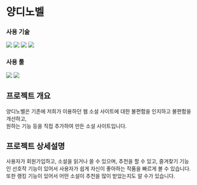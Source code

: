 # 양디노벨

### 사용 기술

<p>
  <img src="https://img.shields.io/badge/HTML5-E34F26?style=flat&logo=HTML5&logoColor=white">
  <img src="https://img.shields.io/badge/CSS3-1572B6?style=flat&logo=CSS3&logoColor=white">
  <img src="https://img.shields.io/badge/JavaScript-F7DF1E?style=flat&logo=JavaScript&logoColor=black">
  <img src="https://img.shields.io/badge/JAVA-007396?style=flat-square&logo=OpenJDK&logoColor=white">
</p>

### 사용 툴

<p>
  <img src="https://img.shields.io/badge/Visual%20Studio%20Code-007ACC?style=flat&logo=Visual%20Studio%20Code&logoColor=white">
  <img src="https://img.shields.io/badge/Eclipse-FF6C37?style=flat&logo=Eclipse&logoColor=white">
</p>



## 프로젝트 개요

양디노벨은 기존에 저희가 이용하던 웹 소설 사이트에 대한 불편함을 인지하고 불편함을 개선하고,</br>
원하는 기능 등을 직접 추가하여 만든 소설 사이트입니다.

## 프로젝트 상세설명

사용자가 회원가입하고, 소설을 읽거나 쓸 수 있으며, 추천을 할 수 있고, 
즐겨찾기 기능인 선호작 기능이 있어서 사용자가 쉽게 자신이 좋아하는 작품을 빠르게 볼 수 있습니다.
또한 랭킹 기능이 있어서 어떤 소설이 추천을 많이 받았는지도 알 수가 있습니다.
